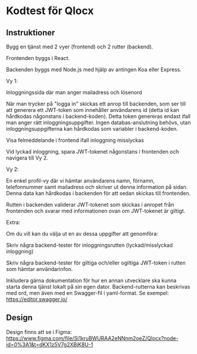 # Kodtest för Qlocx

## Instruktioner

Bygg en tjänst med 2 vyer (frontend) och 2 rutter (backend).

Frontenden byggs i React. 

Backenden byggs med Node.js med hjälp av antingen Koa eller Express. 
  
Vy 1: 

Inloggningssida där man anger mailadress och lösenord 

När man trycker på "logga in" skickas ett anrop till backenden, som ser till att generera ett JWT-token som innehåller användarens id (detta id kan hårdkodas någonstans i backend-koden). Detta token genereras endast ifall man anger rätt inloggningsuppgifter. Ingen databas-anslutning behövs, utan inloggningsuppgifterna kan hårdkodas som variabler i backend-koden. 

Visa felmeddelande i frontend ifall inloggning misslyckas 

Vid lyckad inloggning, spara JWT-tokenet någonstans i frontenden och navigera till Vy 2. 

Vy 2: 

En enkel profil-vy där vi hämtar användarens namn, förnamn, telefonnummer samt mailadress och skriver ut denna information på sidan. Denna data kan hårdkodas i backenden för att sedan skickas till frontenden. 

Rutten i backenden validerar JWT-tokenet som skickas i anropet från frontenden och svarar med informationen ovan om JWT-tokenet är giltigt. 

 
Extra: 

Om du vill kan du välja ut en av dessa uppgifter att genomföra: 

Skriv några backend-tester för inloggningsrutten (lyckad/misslyckad inloggning) 

Skriv några backend-tester för giltiga och/eller ogiltiga JWT-token i rutten som hämtar användarinfon. 

Inkludera gärna dokumentation för hur en annan utvecklare ska kunna starta denna tjänst lokalt på sin egen dator. Backend-rutterna kan beskrivas med ord, men även med en Swagger-fil i yaml-format. Se exempel: https://editor.swagger.io/ 

## Design

Design finns att se i Figma: https://www.figma.com/file/Si1kruBWURAA2eNNnm2oeZ/Qlocx?node-id=0%3A1&t=dKX1z5V7g2XBjK8U-1
